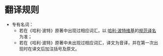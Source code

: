 # 翻译规则

* 专有名词：
  * 若在《哈利·波特》原著中出现过相应词汇，以 [哈利·波特维基](https://harrypotter.fandom.com/zh/wiki/%E5%93%88%E5%88%A9%C2%B7%E6%B3%A2%E7%89%B9%E7%BB%B4%E5%9F%BA:%E5%85%B3%E4%BA%8E)的[规范译名](https://harrypotter.fandom.com/zh/wiki/%E5%93%88%E5%88%A9%C2%B7%E6%B3%A2%E7%89%B9%E7%BB%B4%E5%9F%BA:%E7%BF%BB%E8%AF%91%E5%AE%88%E5%88%99#.E8.A7.84.E8.8C.83.E8.AF.91.E5.90.8D)为准；
  * 若在《哈利·波特》原著中未出现过相应词汇，译文为音译，并在第一次出现时在译文后加注括号及原文。

